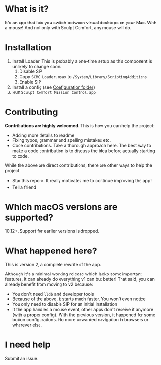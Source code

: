 # What is it?
It's an app that lets you switch between virtual desktops on your Mac. With a mouse! And not only with Sculpt Comfort, any mouse will do.

# Installation
1. Install Loader. This is probably a one-time setup as this component is unlikely to change soon.
	1. Disable SIP
	2. Copy `SCMC Loader.osax` to `/System/Library/ScriptingAdditions`
	3. Enable SIP
2. Install a config (see [Configuration folder](/Configuration))
3. Run `Sculpt Comfort Mission Control.app`

# Contributing
**Contributions are highly welcomed.** This is how you can help the project:
- Adding more details to readme
- Fixing typos, grammar and spelling mistakes etc.
- Code contributions. Take a thorough approach here. The best way to make a code contribution is to discuss the idea before actually starting to code.

While the above are direct contributions, there are other ways to help the project:
- Star this repo ⭐. It really motivates me to continue improving the app!
- Tell a friend

# Which macOS versions are supported?
10.12+. Support for earlier versions is dropped.

# What happened here?
This is version 2, a complete rewrite of the app.

Although it's a minimal working release which lacks some important features, it can already do everything v1 can but better! That said, you can already benefit from moving to v2 because:

- You don't need `lldb` and developer tools
- Because of the above, it starts much faster. You won't even notice
- You only need to disable SIP for an initial installation
- It the app handles a mouse event, other apps don't receive it anymore (with a proper config). With the previous version, it happened for some button configurations. No more unwanted navigation in browsers or wherever else.

# I need help
Submit an issue.
